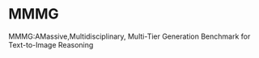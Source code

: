 # MMMG
MMMG:AMassive,Multidisciplinary, Multi-Tier  Generation Benchmark for Text-to-Image Reasoning
